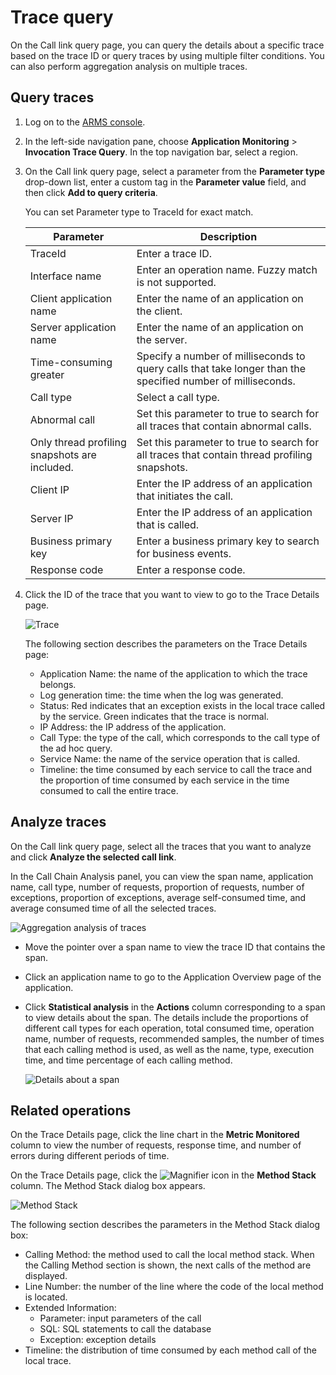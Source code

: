 # Trace query

On the Call link query page, you can query the details about a specific trace based on the trace ID or query traces by using multiple filter conditions. You can also perform aggregation analysis on multiple traces.

## Query traces

1.  Log on to the [ARMS console](https://arms-intl.console.aliyun.com/).
2.  In the left-side navigation pane, choose **Application Monitoring** \> **Invocation Trace Query**. In the top navigation bar, select a region.
3.  On the Call link query page, select a parameter from the **Parameter type** drop-down list, enter a custom tag in the **Parameter value** field, and then click **Add to query criteria**.

    You can set Parameter type to TraceId for exact match.

    |Parameter|Description|
    |---------|-----------|
    |TraceId|Enter a trace ID.|
    |Interface name|Enter an operation name. Fuzzy match is not supported.|
    |Client application name|Enter the name of an application on the client.|
    |Server application name|Enter the name of an application on the server.|
    |Time-consuming greater|Specify a number of milliseconds to query calls that take longer than the specified number of milliseconds.|
    |Call type|Select a call type.|
    |Abnormal call|Set this parameter to true to search for all traces that contain abnormal calls.|
    |Only thread profiling snapshots are included.|Set this parameter to true to search for all traces that contain thread profiling snapshots.|
    |Client IP|Enter the IP address of an application that initiates the call.|
    |Server IP|Enter the IP address of an application that is called.|
    |Business primary key|Enter a business primary key to search for business events.|
    |Response code|Enter a response code.|

4.  Click the ID of the trace that you want to view to go to the Trace Details page.

    ![Trace](https://static-aliyun-doc.oss-accelerate.aliyuncs.com/assets/img/en-US/7596358061/p43192.png)

    The following section describes the parameters on the Trace Details page:

    -   Application Name: the name of the application to which the trace belongs.
    -   Log generation time: the time when the log was generated.
    -   Status: Red indicates that an exception exists in the local trace called by the service. Green indicates that the trace is normal.
    -   IP Address: the IP address of the application.
    -   Call Type: the type of the call, which corresponds to the call type of the ad hoc query.
    -   Service Name: the name of the service operation that is called.
    -   Timeline: the time consumed by each service to call the trace and the proportion of time consumed by each service in the time consumed to call the entire trace.

## Analyze traces

On the Call link query page, select all the traces that you want to analyze and click **Analyze the selected call link**.

In the Call Chain Analysis panel, you can view the span name, application name, call type, number of requests, proportion of requests, number of exceptions, proportion of exceptions, average self-consumed time, and average consumed time of all the selected traces.

![Aggregation analysis of traces](https://static-aliyun-doc.oss-accelerate.aliyuncs.com/assets/img/en-US/7596358061/p187132.png)

-   Move the pointer over a span name to view the trace ID that contains the span.
-   Click an application name to go to the Application Overview page of the application.
-   Click **Statistical analysis** in the **Actions** column corresponding to a span to view details about the span. The details include the proportions of different call types for each operation, total consumed time, operation name, number of requests, recommended samples, the number of times that each calling method is used, as well as the name, type, execution time, and time percentage of each calling method.

    ![Details about a span](https://static-aliyun-doc.oss-accelerate.aliyuncs.com/assets/img/en-US/7596358061/p187916.png)


## Related operations

On the Trace Details page, click the line chart in the **Metric Monitored** column to view the number of requests, response time, and number of errors during different periods of time.

On the Trace Details page, click the ![Magnifier](https://static-aliyun-doc.oss-accelerate.aliyuncs.com/assets/img/en-US/8972658061/p185206.png) icon in the **Method Stack** column. The Method Stack dialog box appears.

![Method Stack](https://static-aliyun-doc.oss-accelerate.aliyuncs.com/assets/img/en-US/7596358061/p42284.png)

The following section describes the parameters in the Method Stack dialog box:

-   Calling Method: the method used to call the local method stack. When the Calling Method section is shown, the next calls of the method are displayed.
-   Line Number: the number of the line where the code of the local method is located.
-   Extended Information:
    -   Parameter: input parameters of the call
    -   SQL: SQL statements to call the database
    -   Exception: exception details
-   Timeline: the distribution of time consumed by each method call of the local trace.

